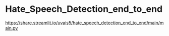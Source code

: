 # Hate_Speech_Detection_end_to_end
https://share.streamlit.io/uvais5/hate_speech_detection_end_to_end/main/main.py
